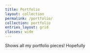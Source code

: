 ```yaml
---
title: Portfolio
layout: collection
permalink: /portfolio/
collection: portfolio
entries_layout: grid
classes: wide
---
```


Shows all my portfolio pieces! Hopefully